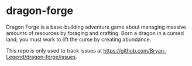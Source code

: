 # dragon-forge
Dragon Forge is a base-building adventure game about managing massive amounts of resources by foraging and crafting. Born a dragon in a cursed land, you must work to lift the curse by creating abundance.

This repo is only used to track issues at https://github.com/Bryan-Legend/dragon-forge/issues.
